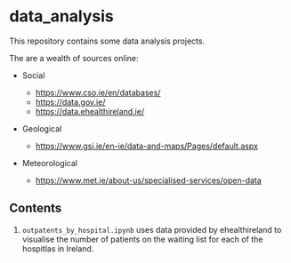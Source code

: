 # data_analysis

This repository contains some data analysis projects. 

The are a wealth of sources online: 

- Social
   - https://www.cso.ie/en/databases/
   - https://data.gov.ie/
   - https://data.ehealthireland.ie/

- Geological
    - https://www.gsi.ie/en-ie/data-and-maps/Pages/default.aspx

- Meteorological
    - https://www.met.ie/about-us/specialised-services/open-data

## Contents

 1. `outpatents_by_hospital.ipynb` uses data provided by ehealthireland to visualise the number of patients on the waiting list for each of the hospitlas in Ireland.